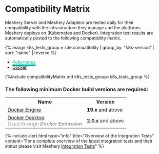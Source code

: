 <!-- ---
layout: default
title: Compatibility Matrix
# permalink: installation/compatibility-matrix
type: installation
display-title: "false"
# redirect_from: installation/compatibility-matrix/
language: en
list: exclude
--- -->

<a name="compatibility-matrix"></a>

# Compatibility Matrix

Meshery Server and Meshery Adapters are tested daily for their compatibility with the infrastructure they manage and the platforms Meshery deploys on (Kubernetes and Docker). Integration test results are automatically posted to the following compatibility matrix.

<style>
.nav-link.active{
    border-bottom: #00B39F solid 5px!important;
    border-top: none !important;
     color:#00B39F!important

}
.nav-link:hover, .nav-link:focus{
    color:#00B39F!important
}
.nav-link{
    border: 0 !important;
    color: black
}
</style>

{% assign k8s_tests_group = site.compatibility | group_by: "k8s-version" | sort: "name" | reverse %}

<div>
    <ul class="nav nav-tabs nav-fill mb-3" id="myTab" role="tablist">
        <li class="nav-item" role="presentation">
          <a class="nav-link active" id="kubernetes-tab" data-toggle="tab" href="#kubernetes" role="tab" aria-controls="kubernetes" aria-selected="true">Kubernetes</a>
        </li>
        <li class="nav-item">
          <a class="nav-link" id="docker-tab" data-toggle="tab" href="#docker" role="tab" aria-controls="docker" aria-selected="false">Docker</a>
        </li>
         <!-- <li class="nav-item">
          <a class="nav-link" id="mac-tab" data-toggle="tab" href="#mac" role="tab" aria-controls="mac" aria-selected="false">Mac</a>
        </li>
         <li class="nav-item">
          <a class="nav-link" id="windows-tab" data-toggle="tab" href="#windows" role="tab" aria-controls="windows" aria-selected="false">Windows</a>
        </li> -->
      </ul>
      <div class="tab-content" id="myTabContent">
        <div class="tab-pane fade show active" id="kubernetes" role="tabpanel" aria-labelledby="kubernetes-tab">
            {%include compatibilityMatrix.md k8s_tests_group=k8s_tests_group %}
        </div>
        <div style="text-align:center" class="tab-pane fade" id="docker" role="tabpanel" aria-labelledby="docker-tab">
        <h3 style="text-align:left;">The following minimum Docker build versions are required:</h3>
        <table class="table table-striped table-bordered">
            <tr style="text-align:center">
              <th>Name</th>
              <th>Version</th> 
            </tr>
            <tr>
              <td><a href="{{site.baseurl}}/installation/docker">Docker Engine</a></td>
              <td><b>19.x</b> and above</td>
            </tr>
            <tr>
              <td><a href="{{site.baseurl}}/installation/docker-extension">Docker Desktop<br></a><span style="color:#999999; text-decororation:none;"><em>Used through <b>Docker Extension</b></em></span></td>
              <td><b>2.0.x</b> and above </td>
            </tr>
          </table>
        </div>
      </div>
        <!-- <div style="background-color:#E6E6E6; text-align:center;font-size:30px;padding:210px; color:#999999;" class="tab-pane fade" id="mac" role="tabpanel" aria-labelledby="mac-tab">Compatibility matrix not yet available<br> <a style="font-size:20px" href="{{ site.baseurl }}/installation/">Install Instruction</a></div>
        <div style="text-align:center;" class="tab-pane fade" id="windows" role="tabpanel" aria-labelledby="windows-tab">
          <h3 style="text-align:left;">The following minimum Windows build versions are required:</h3>
          <table class="table table-striped table-bordered">
            <tr style="text-align:center">
              <th>Name</th>
              <th>Version</th> 
            </tr>
            <tr>
              <td><a href="{{site.baseurl}}/installation/windows#wsl1">WSL1</a></td>
              <td><b>x64</b> - Windows 7 </td>
            </tr>
            <tr>
              <td><a href="{{site.baseurl}}/installation/windows#wsl1">WSL2</a></td>
              <td><b>x64</b> - Version 1903, Build 18362; <b>ARM 64</b> - Version 2004, Build 19041</td>
            </tr>
            <tr>
              <td><a href="https://docs.microsoft.com/en-us/windows/wsl/release-notes#build-18945">Custom Kernel</a></td>
              <td>Build 18945</td>
            </tr>
            <tr>
              <td><a href="https://docs.microsoft.com/en-us/windows/wsl/release-notes#build-19013">Kernel with K8s required modules</a></td>
              <td>Build 19013</td>
            </tr>
          </table>
        <br> <a style="font-size:20px" href="{{ site.baseurl }}/installation/windows">Install Instruction</a></div> -->

<div style="z-index:0">
  {% include alert.html type="info" title="<span style='margin:0;'>Overview of the Integration Tests</span>" content="For a complete overview of the latest integration tests and their status please visit Meshery <a href='/project/compatibility-matrix#integration-tests'>Integration Tests</a>" %}
</div>
